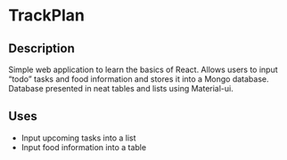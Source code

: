 # TrackPlan
## Description
Simple web application to learn the basics of React. Allows users to input “todo” tasks and food information and stores it into a Mongo database. Database presented in neat tables and lists using Material-ui.

## Uses
- Input upcoming tasks into a list
- Input food information into a table
